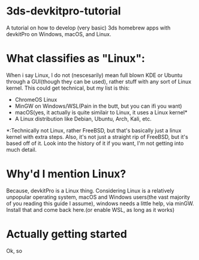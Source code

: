 # 3ds-devkitpro-tutorial
A tutorial on how to develop (very basic) 3ds homebrew apps with devkitPro on Windows, macOS, and Linux.

# What classifies as "Linux":
When i say Linux, I do not (nescesarily) mean full blown KDE or Ubuntu through a GUI(though they can be used), rather stuff with any sort of Linux kernel. This could get technical, but my list is this:
- ChromeOS Linux
- MinGW on Windows/WSL(Pain in the butt, but you can ifi you want)
- macOS(yes, it actually is quite similair to Linux, it uses a Linux kernel*
- A Linux distribution like Debian, Ubuntu, Arch, Kali, etc.

*:Technically not Linux, rather FreeBSD, but that's basically just a linux kernel with extra steps. Also, it's not just a straight rip of FreeBSD, but it's based off of it. Look into the history of it if you want, I'm not getting into much detail.

# Why'd I mention Linux?

Because, devkitPro is a Linux thing. Considering Linux is a relatively unpopular operating system, macOS and Windows users(the vast majority of you reading this guide I assume), windows needs a little help, via minGW. Install that and come back here.(or enable WSL, as long as it works)

# Actually getting started

Ok, so 
